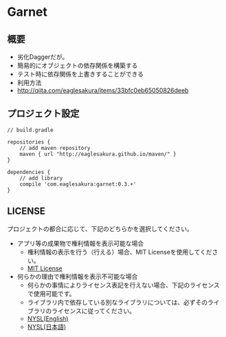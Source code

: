 # Garnet

## 概要

 * 劣化Daggerだが。
 * 簡易的にオブジェクトの依存関係を構築する
 * テスト時に依存関係を上書きすることができる
 * 利用方法
  * http://qiita.com/eaglesakura/items/33bfc0eb65050826deeb
 

## プロジェクト設定

```
// build.gradle

repositories {
    // add maven repository
    maven { url "http://eaglesakura.github.io/maven/" }
}

dependencies {
    // add library
    compile 'com.eaglesakura:garnet:0.3.+'
}
```

## LICENSE

プロジェクトの都合に応じて、下記のどちらかを選択してください。

* アプリ等の成果物で権利情報を表示可能な場合
	* 権利情報の表示を行う（行える）場合、MIT Licenseを使用してください。
	* [MIT License](LICENSE.txt)
* 何らかの理由で権利情報を表示不可能な場合
	* 何らかの事情によりライセンス表記を行えない場合、下記のライセンスで使用可能です。
	* ライブラリ内で依存している別なライブラリについては、必ずそのライブラリのライセンスに従ってください。
	* [NYSL(English)](LICENSE-NYSL-eng.txt)
	* [NYSL(日本語)](LICENSE-NYSL-jpn.txt)
